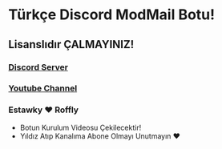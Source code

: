 # Türkçe Discord **ModMail** Botu!
## Lisanslıdır ÇALMAYINIZ!

### [Discord Server](https://discord.gg/WZY4FUn8gE)
### [Youtube Channel](https://www.youtube.com/c/Estawky/) 

### Estawky ♥ Roffly
- Botun Kurulum Videosu Çekilecektir!
- Yıldız Atıp Kanalıma Abone Olmayı Unutmayın ♥ 
